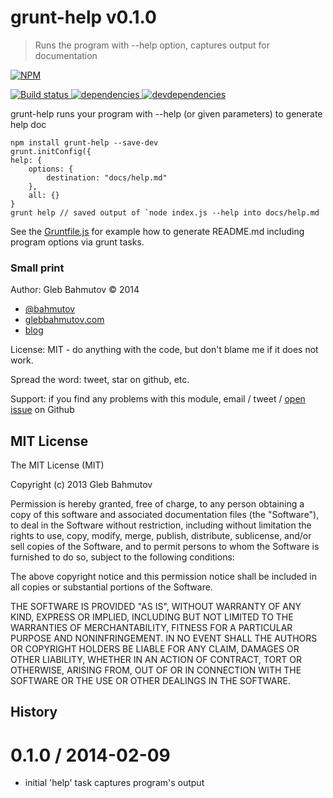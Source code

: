 # grunt-help v0.1.0

> Runs the program with --help option, captures output for documentation

[![NPM][grunt-help-icon] ][grunt-help-url]

[![Build status][grunt-help-ci-image] ][grunt-help-ci-url]
[![dependencies][grunt-help-dependencies-image] ][grunt-help-dependencies-url]
[![devdependencies][grunt-help-devdependencies-image] ][grunt-help-devdependencies-url]

[grunt-help-icon]: https://nodei.co/npm/grunt-help.png?downloads=true
[grunt-help-url]: https://npmjs.org/package/grunt-help
[grunt-help-ci-image]: https://travis-ci.org/bahmutov/grunt-help.png?branch=master
[grunt-help-ci-url]: https://travis-ci.org/bahmutov/grunt-help
[grunt-help-dependencies-image]: https://david-dm.org/bahmutov/grunt-help.png
[grunt-help-dependencies-url]: https://david-dm.org/bahmutov/grunt-help
[grunt-help-devdependencies-image]: https://david-dm.org/bahmutov/grunt-help/dev-status.png
[grunt-help-devdependencies-url]: https://david-dm.org/bahmutov/grunt-help#info=devDependencies



grunt-help
    runs your program with --help (or given parameters) to generate help doc

	npm install grunt-help --save-dev
	grunt.initConfig({
	help: {
		options: {
			destination: "docs/help.md"
		},
		all: {}
	}
	grunt help // saved output of `node index.js --help into docs/help.md



See the [Gruntfile.js](Gruntfile.js) for example how to
generate README.md including program options via grunt tasks.

### Small print

Author: Gleb Bahmutov &copy; 2014

* [@bahmutov](https://twitter.com/bahmutov)
* [glebbahmutov.com](http://glebbahmutov.com)
* [blog](http://bahmutov.calepin.co/)

License: MIT - do anything with the code, but don't blame me if it does not work.

Spread the word: tweet, star on github, etc.

Support: if you find any problems with this module, email / tweet /
[open issue](https://github.com/bahmutov/grunt-help/issues) on Github



## MIT License

The MIT License (MIT)

Copyright (c) 2013 Gleb Bahmutov

Permission is hereby granted, free of charge, to any person obtaining a copy of
this software and associated documentation files (the "Software"), to deal in
the Software without restriction, including without limitation the rights to
use, copy, modify, merge, publish, distribute, sublicense, and/or sell copies of
the Software, and to permit persons to whom the Software is furnished to do so,
subject to the following conditions:

The above copyright notice and this permission notice shall be included in all
copies or substantial portions of the Software.

THE SOFTWARE IS PROVIDED "AS IS", WITHOUT WARRANTY OF ANY KIND, EXPRESS OR
IMPLIED, INCLUDING BUT NOT LIMITED TO THE WARRANTIES OF MERCHANTABILITY, FITNESS
FOR A PARTICULAR PURPOSE AND NONINFRINGEMENT. IN NO EVENT SHALL THE AUTHORS OR
COPYRIGHT HOLDERS BE LIABLE FOR ANY CLAIM, DAMAGES OR OTHER LIABILITY, WHETHER
IN AN ACTION OF CONTRACT, TORT OR OTHERWISE, ARISING FROM, OUT OF OR IN
CONNECTION WITH THE SOFTWARE OR THE USE OR OTHER DEALINGS IN THE SOFTWARE.



## History


0.1.0 / 2014-02-09
==================

 * initial 'help' task captures program's output


